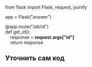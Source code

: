 from flask import Flask, request, jsonify  

app = Flask("answer")  

@app.route("/ab/id")  
def get_id():  
&nbsp;&nbsp;&nbsp;&nbsp;response = **request.args["id"]**  
&nbsp;&nbsp;&nbsp;&nbsp;return response  
  
## Уточнить сам код 